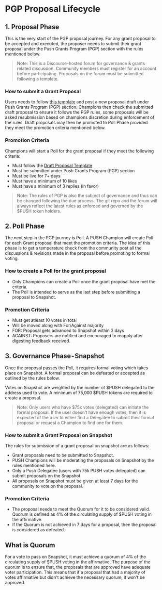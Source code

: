 # PGP Proposal Lifecycle 

## 1. Proposal Phase

This is the very start of the PGP proposal journey. For any grant proposal to be accepted and executed, the proposer needs to submit their grant proposal under the Push Grants Program (PGP) section with the rules mentioned below.

>Note: This is a Discourse-hosted forum for governance & grants related discussion. Community members must register for an account before participating. Proposals on the forum must be submitted following a template.

### How to submit a Grant Proposal

Users needs to follow [this template](https://github.com/ethereum-push-notification-service/governance/blob/main/draft-proposal-template.md) and post a new proposal draft under Push Grants Program (PGP) section.
Champions then check the submitted draft proposal to ensure it follows the PGP rules, some proposals will be asked resubmission based on champions discretion during enforcement of the rules.
Draft proposals may then be promoted to Poll Phase provided they meet the promotion criteria mentioned below.

### Promotion Criteria

Champions will start a Poll for the grant proposal if they meet the following criteria:

- Must follow the [Draft Proposal Template](https://github.com/ethereum-push-notification-service/governance/blob/main/draft-proposal-template.md)
- Must be submitted under Push Grants Program (PGP) section
- Must be live for 7+ days
- Must have a minimum of 10 likes
- Must have a minimum of 3 replies (in favor)

>Note: The rules of PGP is also the subject of governance and thus can be changed following the due process. The git repo and the forum will always reflect the latest rules as enforced and governed by the $PUSH token holders.

## 2. Poll Phase 
The next step in the PGP journey is Poll. A PUSH Champion will create Poll for each Grant proposal that meet the promotion criteria.
The idea of this phase is to get a temperature check from the community post all the discussions & revisions made in the proposal before promoting to formal voting.

### How to create a Poll for the grant proposal

- Only Champions can create a Poll once the grant proposal have met the criteria.
- The Poll is intended to serve as the last step before submitting a proposal to Snapshot.

### Promotion Criteria
- Must get atleast 10 votes in total
- Will be moved along with For/Against majority
- FOR: Proposal gets advanced to Snapshot within 3 days
- AGAINST: Proposers are notified and encouraged to reapply after digesting feedback received.

## 3. Governance Phase - Snapshot

Once the proposal passes the Poll, it requires formal voting which takes place on Snapshot. A formal proposal can be defeated or accepted as outlined by the rules below.

Votes on Snapshot are weighted by the number of $PUSH delegated to the address used to vote. A minimum of 75,000 $PUSH tokens are required to create a proposal.

>Note: Only users who have $75k votes (delegated) can initiate the formal proposal. If the user doesn't have enough votes, then it is expected of the user to either find a Delegatee to submit their formal proposal or request a Champion to find one for them.

### How to submit a Grant Proposal on Snapshot

The rules for submission of a grant proposal on snapshot are as follows:

- Grant proposals need to be submitted to Snapshot.
- PUSH Champions will be moderating the proposals on Snapshot by the rules mentioned here.
- Only a Push Delegatee (users with 75k PUSH votes delegated) can submit proposals on the Snapshot.
- All proposals on Snapshot must be given at least 7 days for the community to vote on the proposal.

### Promotion Criteria
- The proposal needs to meet the Quorum for it to be considered valid. Quorum is defined as 4% of the circulating supply of $PUSH voting in the affirmative.
- If the Quorum is not achieved in 7 days for a proposal, then the proposal is considered as defeated.

## What is Quorum

For a vote to pass on Snapshot, it must achieve a quorum of 4% of the circulating supply of $PUSH voting in the affirmative. The purpose of the quorum is to ensure that, the proposals that are approved have adequate voter participation. This means that if a proposal that had a majority of votes affirmative but didn't achieve the necessary quorum, it won't be approved.
